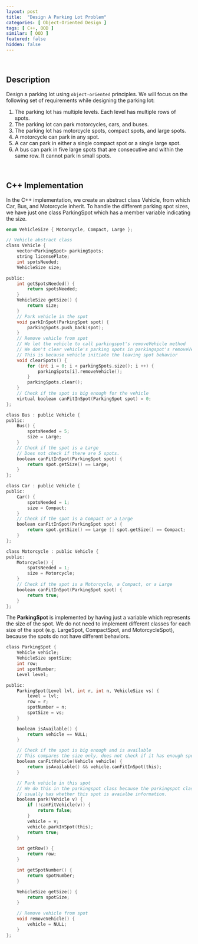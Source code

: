 ```yaml
---
layout: post
title:  "Design A Parking Lot Problem"
categories: [ Object-Oriented Design ]
tags: [ C++, OOD ]
similar: [ OOD ]
featured: false
hidden: false
---
```


<br />

## Description

Design a parking lot using `object-oriented` principles. We will focus on the following set of requirements while designing the parking lot:
1. The parking lot has multiple levels. Each level has multiple rows of spots.
2. The parking lot can park motorcycles, cars, and buses.
3. The parking lot has motorcycle spots, compact spots, and large spots.
4. A motorcycle can park in any spot.
5. A car can park in either a single compact spot or a single large spot.
5. A bus can park in five large spots that are consecutive and within the same row. It cannot park in small spots.


<br />

## C++ Implementation

In the C++ implementation, we create an abstract class Vehicle, from which Car, Bus, and Motorcycle inherit. To handle the different parking spot sizes, we have just one class ParkingSpot which has a member variable indicating the size.

```c
enum VehicleSize { Motorcycle, Compact, Large };

// Vehicle abstract class
class Vehicle {
    vector<ParkingSpot> parkingSpots;
    string licensePlate;
    int spotsNeeded;
    VehicleSize size;

public:
    int getSpotsNeeded() {
        return spotsNeeded;
    }
    VehicleSize getSize() {
        return size;
    }
    // Park vehicle in the spot
    void parkInSpot(ParkingSpot spot) {
        parkingSpots.push_back(spot);
    }
    // Remove vehicle from spot
    // We let the vehicle to call parkingspot's removeVehicle method
    // We don't clear vehicle's parking spots in parkingspot's removeVehicle function
    // This is because vehicle initiate the leaving spot behavior
    void clearSpots() {
        for (int i = 0; i < parkingSpots.size(); i ++) {
            parkingSpots[i].removeVehicle();
        }
        parkingSpots.clear();
    }
    // Check if the spot is big enough for the vehicle
    virtual boolean canFitInSpot(ParkingSpot spot) = 0;
};

class Bus : public Vehicle {
public:
    Bus() {
        spotsNeeded = 5;
        size = Large;
    }
    // Check if the spot is a Large 
    // Does not check if there are 5 spots.
    boolean canFitInSpot(ParkingSpot spot) {
        return spot.getSize() == Large;
    }
};

class Car : public Vehicle {
public:
    Car() {
        spotsNeeded = 1;
        size = Compact;
    }
    // Check if the spot is a Compact or a Large
    boolean canFitInSpot(ParkingSpot spot) {
        return spot.getSize() == Large || spot.getSize() == Compact;
    }
};

class Motorcycle : public Vehicle {
public:
    Motorcycle() {
        spotsNeeded = 1;
        size = Motorcycle;
    }
    // Check if the spot is a Motorcycle, a Compact, or a Large
    boolean canFitInSpot(ParkingSpot spot) {
        return true;
    }
};
```

The **ParkingSpot** is implemented by having just a variable which represents the size of the spot. We do not need to implement different classes for each size of the spot (e.g. LargeSpot, CompactSpot, and MotorcycleSpot), because the spots do not have different behaviors.

```c
class ParkingSpot {
    Vehicle vehicle;
    VehicleSize spotSize;
    int row;
    int spotNumber;
    Level level;

public:
    ParkingSpot(Level lvl, int r, int n, VehicleSize vs) {
        level = lvl;
        row = r;
        spotNumber = n;
        spotSize = vs;
    }

    boolean isAvailable() {
        return vehicle == NULL;
    }

    // Check if the spot is big enough and is available
    // This compares the size only, does not check if it has enough spots
    boolean canFitVehicle(Vehicle vehicle) {
        return isAvailable() && vehicle.canFitInSpot(this);
    }

    // Park vehicle in this spot
    // We do this in the parkingspot class because the parkingspot class
    // usually has whether this spot is avaialbe information. 
    boolean park(Vehicle v) {
        if (!canFitVehicle(v)) {
            return false;
        }
        vehicle = v;
        vehicle.parkInSpot(this);
        return true;
    }

    int getRow() {
        return row;
    }

    int getSpotNumber() {
        return spotNumber;
    }

    VehicleSize getSize() {
        return spotSize;
    }

    // Remove vehicle from spot
    void removeVehicle() {
        vehicle = NULL;
    }
};
```



